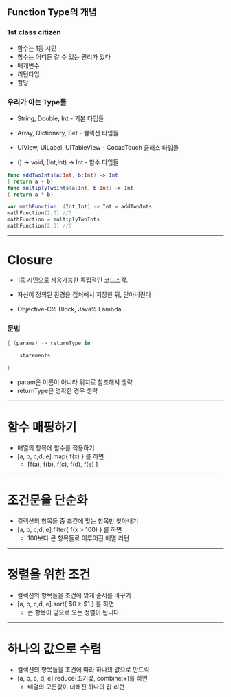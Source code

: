 ## Function Type의 개념

### 1st class citizen

- 함수는 1등 시민
- 함수는 어디든 갈 수 있는 권리가 있다
- 매개변수
- 리턴타입
- 할당

### 우리가 아는 Type들

- String, Double, Int - 기본 타입들
- Array, Dictionary, Set - 컬렉션 타입들
- UIView, UILabel, UITableView - CocaaTouch 클래스 타입들


- () -> void, (Int,Int) -> Int - 함수 타입들



```swift
func addTwoInts(a:Int, b:Int) -> Int
{ return a + b}
func multiplyTwoInts(a:Int, b:Int) -> Int
{ return a * b}

var mathFunction: (Int,Int) -> Int = addTwoInts
mathFunction(2,3) //5
mathFunction = multiplyTwoInts
mathFunction(2,3) //6
```

<hr>

# Closure

- 1등 시민으로 사용가능한 독립적인 코드조각.
- 자신이 정의된 환경을 캡처해서 저장한 뒤, 닫아버린다


- Objective-C의 Block, Java의 Lambda

### 문법

```swift
{ (params) -> returnType in

	statements

}
```

- param은 이름이 아니라 위치로 참조해서 생략
- returnType은 명확한 경우 생략

<hr>

# 함수 매핑하기

- 배열의 항목에 함수를 적용하기
- [a, b, c,d, e].map{ f(x) } 를 하면 
  - [f(a), f(b), f(c), f(d), f(e)  ]

<hr>

# 조건문을 단순화

- 컬렉션의 항목들 중 조건에 맞는 항목만 찾아내기
- [a, b, c,d, e].filter{ f(x > 100) } 를 하면 
  - 100보다 큰 항목들로 이루어진 배열 리턴

<hr>

# 정렬을 위한 조건

- 컬렉션의 항목들을 조건에 맞게 순서를 바꾸기
- [a, b, c,d, e].sort{ \$0 > \$1 } 를 하면 
  - 큰 항목이 앞으로 오는 정렬이 됩니다.

<hr>

# 하나의 값으로 수렴

- 컬렉션의 항목들을 조건에 따라 하나의 값으로 만드릭
- [a, b, c, d, e].reduce(초기값, combine:+)를 하면
  - 배열의 모든값이 더해진 하나의 값 리턴
